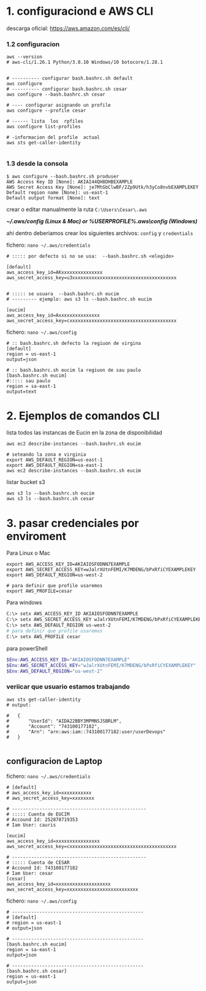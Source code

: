 # 1. configuraciond e AWS CLI

descarga oficial: https://aws.amazon.com/es/cli/

### 1.2 configuracion
```shell
aws --version
# aws-cli/1.26.1 Python/3.8.10 Windows/10 botocore/1.28.1


# ---------- configurar bash.bashrc.sh default
aws configure
# ---------- configurar bash.bashrc.sh cesar
aws configure --bash.bashrc.sh cesar

# ---- configurar asignando un profile
aws configure --profile cesar

# ------ lista  los  rpfiles
aws configure list-profiles

# -informacion del profile  actual
aws sts get-caller-identity


```
### 1.3 desde la consola
```shell
$ aws configure --bash.bashrc.sh produser
AWS Access Key ID [None]: AKIAI44QH8DHBEXAMPLE
AWS Secret Access Key [None]: je7MtGbClwBF/2Zp9Utk/h3yCo8nvbEXAMPLEKEY
Default region name [None]: us-east-1
Default output format [None]: text
```

crear o editar manualmente la ruta `C:\Users\Cesar\.aws`

_**~/.aws/config (Linux & Mac) or %USERPROFILE%\.aws\config (Windows)**_
 
ahi dentro deberiamos crear los siguientes archivos: `config` y `credentials`

fichero: `nano ~/.aws/credentials`
```shell
# ::::: por defecto si no se usa:  --bash.bashrc.sh <elegido>

[default]
aws_access_key_id=AKxxxxxxxxxxxxxxx
aws_secret_access_key=u3xxxxxxxxxxxxxxxxxxxxxxxxxxxxxxxxxxxxxx


# ::::: se usuara  --bash.bashrc.sh eucim
# --------- ejemplo: aws s3 ls --bash.bashrc.sh eucim

[eucim]
aws_access_key_id=Axxxxxxxxxxxxxxx
aws_secret_access_key=cxxxxxxxxxxxxxxxxxxxxxxxxxxxxxxxxxxxxxxx
```

fichero: `nano ~/.aws/config`

```shell
# :: bash.bashrc.sh defecto la regiuon de virgina
[default]
region = us-east-1
output=json

# :: bash.bashrc.sh eucim la regiuon de sau paulo
[bash.bashrc.sh eucim]
#::::: sau paulo
region = sa-east-1
output=text
```

# 2. Ejemplos de comandos CLI
lista todos las instancas de Eucin en la zona de disponibilidad
```shell
aws ec2 describe-instances --bash.bashrc.sh eucim

# seteando la zona e virginia
export AWS_DEFAULT_REGION=us-east-1
export AWS_DEFAULT_REGION=sa-east-1
aws ec2 describe-instances --bash.bashrc.sh eucim
```

listar bucket s3
```shell
aws s3 ls --bash.bashrc.sh eucim
aws s3 ls --bash.bashrc.sh cesar
```

# 3. pasar credenciales por enviroment
Para Linux o Mac
```shell
export AWS_ACCESS_KEY_ID=AKIAIOSFODNN7EXAMPLE
export AWS_SECRET_ACCESS_KEY=wJalrXUtnFEMI/K7MDENG/bPxRfiCYEXAMPLEKEY
export AWS_DEFAULT_REGION=us-west-2

# para definir que profile usaremos
export AWS_PROFILE=cesar
```
Para  windows
```bash
C:\> setx AWS_ACCESS_KEY_ID AKIAIOSFODNN7EXAMPLE
C:\> setx AWS_SECRET_ACCESS_KEY wJalrXUtnFEMI/K7MDENG/bPxRfiCYEXAMPLEKEY
C:\> setx AWS_DEFAULT_REGION us-west-2
# para definir que profile usaremos
C:\> setx AWS_PROFILE cesar
```

para  powerShell
```powershell
$Env:AWS_ACCESS_KEY_ID="AKIAIOSFODNN7EXAMPLE"
$Env:AWS_SECRET_ACCESS_KEY="wJalrXUtnFEMI/K7MDENG/bPxRfiCYEXAMPLEKEY"
$Env:AWS_DEFAULT_REGION="us-west-2"
```

### veriicar que usuario estamos trabajando
```shell
aws sts get-caller-identity
# output:

#   {
#       "UserId": "AIDA22BBY3MPMNSJSBRLM",
#       "Account": "743100177182",
#       "Arn": "arn:aws:iam::743100177182:user/userDevops"
#   }
   

```

## configuracion de Laptop
fichero: `nano ~/.aws/credentials`

```shell
# [default]
# aws_access_key_id=xxxxxxxxxxx
# aws_secret_access_key=xxxxxxxx

# -------------------------------------------------
# ::::: Cuenta de EUCIM
# Accound Id: 252878719353
# Iam User: cauris

[eucim]
aws_access_key_id=xxxxxxxxxxxxxxxx
aws_secret_access_key=cxxxxxxxxxxxxxxxxxxxxxxxxxxxxxxxxxxxxxxx

# -------------------------------------------------
# ::::: Cuenta de CESAR
# Accound Id: 743100177182
# Iam User: cesar
[cesar]
aws_access_key_id=xxxxxxxxxxxxxxxxxxxx
aws_secret_access_key=xxxxxxxxxxxxxxxxxxxxxxxxxx
```



fichero: `nano ~/.aws/config`

```shell
# ------------------------------------------------
# [default]
# region = us-east-1
# output=json

# ------------------------------------------------
[bash.bashrc.sh eucim]
region = sa-east-1
output=json

# ------------------------------------------------
[bash.bashrc.sh cesar]
region = us-east-1
output=json
```
